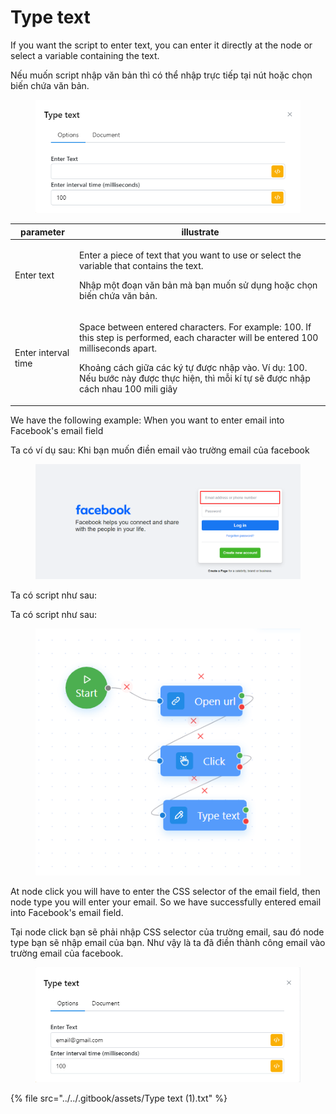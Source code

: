 # Type text

If you want the script to enter text, you can enter it directly at the node or select a variable containing the text.

Nếu muốn script nhập văn bản thì có thể nhập trực tiếp tại nút hoặc chọn biến chứa văn bản.

<figure><img src="../../.gitbook/assets/image (58).png" alt=""><figcaption></figcaption></figure>

| parameter           | illustrate                                                                                                                                                                                                                                                                               |
| ------------------- | ---------------------------------------------------------------------------------------------------------------------------------------------------------------------------------------------------------------------------------------------------------------------------------------- |
| Enter text          | <p>Enter a piece of text that you want to use or select the variable that contains the text.</p><p>Nhập một đoạn văn bản mà bạn muốn sử dụng hoặc chọn biến chứa văn bản.</p>                                                                                                            |
| Enter interval time | <p>Space between entered characters. For example: 100. If this step is performed, each character will be entered 100 milliseconds apart.</p><p>Khoảng cách giữa các ký tự được nhập vào. Ví dụ: 100. Nếu bước này được thực hiện, thì mỗi kí tự sẽ được nhập cách nhau 100 mili giây</p> |

We have the following example: When you want to enter email into Facebook's email field

Ta có ví dụ sau: Khi bạn muốn điền email vào trường email của facebook

<figure><img src="../../.gitbook/assets/image (53).png" alt=""><figcaption></figcaption></figure>

Ta có script như sau:

Ta có script như sau:

<figure><img src="../../.gitbook/assets/image (55).png" alt=""><figcaption></figcaption></figure>

At node click you will have to enter the CSS selector of the email field, then node type you will enter your email. So we have successfully entered email into Facebook's email field.

Tại node click bạn sẽ phải nhập CSS selector của trường email, sau đó node type bạn sẽ nhập email của bạn. Như vậy là ta đã điền thành công email vào trường email của facebook.

<figure><img src="../../.gitbook/assets/image (59).png" alt=""><figcaption></figcaption></figure>



{% file src="../../.gitbook/assets/Type text (1).txt" %}
